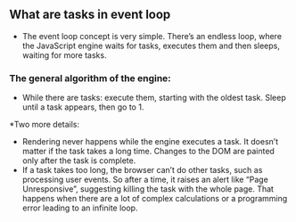 ## What are tasks in event loop

- The event loop concept is very simple. There’s an endless loop, where the JavaScript engine waits for tasks, executes them and then sleeps, waiting for more tasks.

### The general algorithm of the engine:

- While there are tasks:
  execute them, starting with the oldest task.
  Sleep until a task appears, then go to 1.

\*Two more details:

- Rendering never happens while the engine executes a task. It doesn’t matter if the task takes a long time. Changes to the DOM are painted only after the task is complete.
- If a task takes too long, the browser can’t do other tasks, such as processing user events. So after a time, it raises an alert like “Page Unresponsive”, suggesting killing the task with the whole page. That happens when there are a lot of complex calculations or a programming error leading to an infinite loop.
